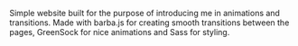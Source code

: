 Simple website built for the purpose of introducing me in animations and transitions. Made with barba.js for creating smooth transitions between the pages, GreenSock for nice animations and Sass for styling.